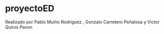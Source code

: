 # proyectoED
Realizado por Pablo Muiño Rodriguez , Gonzalo Carretero Peñalosa y Victor Quiros Pavon
